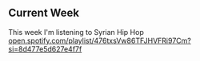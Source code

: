 ## Current Week

This week I'm listening to
Syrian Hip Hop [open.spotify.com/playlist/476txsVw86TFJHVFRi97Cm?si=8d477e5d627e4f7f](https://open.spotify.com/playlist/476txsVw86TFJHVFRi97Cm?si=8d477e5d627e4f7f)
